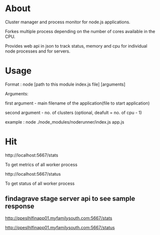 About
======

Cluster manager and process monitor for node.js applications.

Forkes multiple process depending on the number of cores available in the CPU.

Provides web api in json to track status, memory and cpu for individual node processes and for servers.


Usage
======

Format : node [path to this module index.js file] [arguments]


Arguments:

first argument - main filename of the application(file to start application)

second argument - no. of clusters (optional, deafult = no. of cpu - 1)

example : node ./node_modules/noderunner/index.js app.js


Hit 
====

http://localhost:5667/stats

To get metrics of all worker process

http://localhost:5667/status 

To get status of all worker process




findagrave stage server api to see sample response
---------------------------------------------------

http://ppeslhlfinapp01.myfamilysouth.com:5667/stats

http://ppeslhlfinapp01.myfamilysouth.com:5667/status